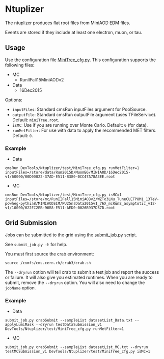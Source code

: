 Ntuplizer
=========

The ntuplizer produces flat root files from MiniAOD EDM files.

Events are stored if they include at least one electron, muon, or tau.

Usage
-----

Use the configuration file [MiniTree_cfg.py](test/MiniTree_cfg.py).
This configuration supports the following files:
 * MC
   * RunIIFall15MiniAODv2
 * Data
   * 16Dec2015

Options:
 * `inputFiles`: Standard cmsRun inputFiles argument for PoolSource.
 * `outputFile`: Standard cmsRun outputFile argument (uses TFileService). Default: `miniTree.root`.
 * `isMC`: Use if you are running over Monte Carlo. Default: `0` (for data).
 * `runMetFilter`: For use with data to apply the recommended MET filters. Default: `0`.

### Example

 * Data
```
cmsRun DevTools/Ntuplizer/test/MiniTree_cfg.py runMetFilter=1 inputFiles=/store/data/Run2015D/MuonEG/MINIAOD/16Dec2015-v1/60000/00D00022-37AD-E511-8380-0CC47A78A3EE.root
```

 * MC
```
cmsRun DevTools/Ntuplizer/test/MiniTree_cfg.py isMC=1 inputFiles=/store/mc/RunIIFall15MiniAODv2/WZTo3LNu_TuneCUETP8M1_13TeV-powheg-pythia8/MINIAODSIM/PU25nsData2015v1_76X_mcRun2_asymptotic_v12-v1/10000/022EC2EB-90B8-E511-AED0-0026B937D37D.root
```

Grid Submission
---------------

Jobs can be submitted to the grid using the [submit_job.py](../Utilities/scripts/submit_job.py) script.

See `submit_job.py -h` for help.

You must first source the crab environment:

```
source /cvmfs/cms.cern.ch/crab3/crab.sh
```

The `--dryrun` option will tell crab to submit a test job and report the success or failure.
It will also give you estimated runtimes. When you are ready to submit, remove the `--dryrun` option.
You will also need to change the `jobName` option.

### Example

 * Data
```
submit_job.py crabSubmit --sampleList datasetList_Data.txt --applyLumiMask --dryrun testDataSubmission_v1 DevTools/Ntuplizer/test/MiniTree_cfg.py runMetFilter=1
```

 * MC
```
submit_job.py crabSubmit --sampleList datasetList_MC.txt --dryrun testMCSubmission_v1 DevTools/Ntuplizer/test/MiniTree_cfg.py isMC=1
```

